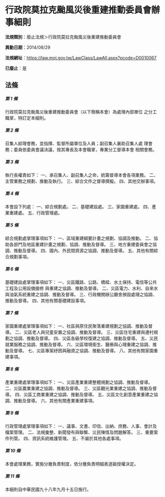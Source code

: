 # 行政院莫拉克颱風災後重建推動委員會辦事細則

**法規類別**：廢止法規＞行政院莫拉克颱風災後重建推動委員會

**異動日期**：2014/08/29  

**法規網址**：https://law.moj.gov.tw/LawClass/LawAll.aspx?pcode=D0010067

**已廢止**：是



## 法條
##### 第 1 條
行政院莫拉克颱風災後重建推動委員會（以下簡稱本會）為處理內部單位
之分工職掌，特訂定本細則。

##### 第 2 條
召集人綜理會務，並指揮、監督所屬單位及人員；副召集人襄助召集人處
理會務；委員依委員會議決議，按其專長及本會職掌，專業分工督導本會
相關會務。

##### 第 3 條
執行長權責如下：
一、承召集人、副召集人之命，統籌督導本會各項業務。
二、主管業務之規劃、推動及執行。
三、綜合文件之督導撰擬。
四、其他交辦事項。

##### 第 4 條
本會設下列處：
一、綜合規劃處。
二、基礎建設處。
三、家園重建處。
四、產業重建處。
五、行政管理處。

##### 第 5 條
綜合規劃處掌理事項如下：
一、區域重建綱要計畫之規劃、協調及推動。
二、協助各部門及地區重建計畫之規劃、協調、推動及督導。
三、地方重建委員會之協調、推動及督導。
四、國內、外民間資源之協調、推動及督導。
五、其他有關綜合規劃事項。

##### 第 6 條
基礎建設處掌理事項如下：
一、災區鐵路、公路、橋樑、水土保持、電信等公共工程及公用設備搶修
    與重建之協調、推動及督導。
二、災區電力、水利、自來水與油氣系統重建之協調、推動及督導。
三、行政機關辦公廳舍損毀處理之協調、推動及督導。
四、其他有關基礎建設事項。

##### 第 7 條
家園重建處掌理事項如下：
一、社區與原住民聚落重建規劃之協調、推動及督導。
二、災區老人與兒童安置之協調、推動及督導。
三、災區住宅重建與遷村規劃之協調、推動及督導。
四、災區各級學校復建之協調、推動及督導。
五、災民就業服務之協調、推動及督導。
六、災區環境衛生、醫療與心理重建之協調、推動及督導。
七、災區專案紓困與融資之協調、推動及督導。
八、其他有關家園重建事項。

##### 第 8 條
產業重建處掌理事項如下：
一、災區產業重建整體規劃之協調、推動及督導。
二、災區農業重建之協調、推動及督導。
三、災區觀光業重建之協調、推動及督導。
四、災區工商業重建之協調、推動及督導。
五、災區文化創意產業重建之協調、推動及督導。
六、其他有關產業重建事項。

##### 第 9 條
行政管理處掌理事項如下：
一、議事、文書、印信、出納、庶務、人事、會計及檔案管理。
二、法規彙整、新聞發布與聯繫、災民陳情及問題解答。
三、重要案件列管。
四、資訊系統維護管理。
五、不屬於其他各處事項。

##### 第 10 條
本會處理業務，實施分層負責制度，依分層負責明細表逐級授權決定。

##### 第 11 條
本細則自中華民國九十八年九月十五日施行。　


